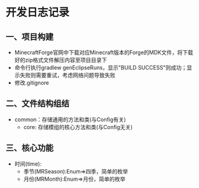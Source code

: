 # 开发日志记录

## 一、项目构建

- MinecraftForge官网中下载对应Minecraft版本的Forge的MDK文件，将下载好的zip格式文件解压内容至项目目录下
- 命令行执行gradlew genEclipseRuns，显示"BUILD SUCCESS"则成功；显示失败则需要重试，考虑网络问题导致失败
- 修改.gitignore

## 二、文件结构组结
- common：存储通用的方法和类(与Config有关)
  - core: 存储模组的核心方法和类(与Config无关)


## 三、核心功能
- 时间(time):
  - 季节(MRSeason):Enum=>四季，简单的枚举
  - 月份(MRMonth):Enum=>月份，简单的枚举